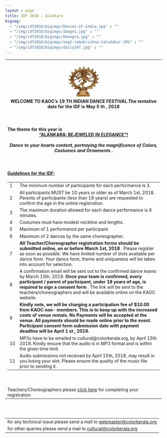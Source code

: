 ```yaml
---
layout : page
title: IDF 2018 - Alankara
bigimg:
  - "/img/idf2018/bigimgs/Dances-of-India.jpg" : ""
  - "/img/idf2018/bigimgs/Image1.jpg" : ""
  - "/img/idf2018/bigimgs/bhangra.jpg" : ""
  - "/img/idf2018/bigimgs/img2-ramakrishna-taludakar.JPG" : ""
  - "/img/idf2018/bigimgs/daily247.jpg" : ""
---
```


<table align="center" style="border:0"> <tr style="border:0"><td align="center" style="border:0"><br/>
  <center><img src="/img/idf2018/nataraja.jpg" width="100" height="100" align="center"></center></td></tr>

 <tr style="border:0;background:transparent">
   <td style="border:0"> 
     <strong> <center>WELCOME TO KAOC’s 19 TH INDIAN DANCE FESTIVAL.The tentative date for the IDF is May 5 th , 2018 </center></strong><br/><br/><br/>
  </td></tr>
  <tr style="border:0;background:transparent">
   <td style="border:0"> 
     <strong> The theme for this year is <br/>
       <center><u> “ALANKARA: BEJEWELED IN ELEGANCE”! </u> </center> <br/> 
         <center><i> Dance to your 
           hearts content, portraying the magnificence of Colors, Costumes and Ornaments </i>.</center> </strong>
  </td></tr>
  <tr style="border:0;background:transparent">
   <td style="border:0"> <br/><br/><br/>
   <strong> <u> Guidelines for the IDF: </u> </strong> 
    </td></tr> 
  <tr style="border:0" ><td style="border:0" >
  <table align="left"><tr>
  <td>1</td><td>The minimum number of participants for each performance is 3.</td>
  </tr>
  <tr>
  <td>2</td><td>All participants MUST be 10 years or older as of March 1st, 2018. Parents of participants (less than 18 years) are requested to confirm the age in the online registration.</td>
  </tr>
  <tr> <td>3</td><td>The maximum duration allowed for each dance performance is 6 minutes. </td> </tr>
    <tr><td>4</td><td>Costumes must have modest neckline and lengths.</td></tr>
    <tr><td>5</td><td>Maximum of 1 performance per participant.</td></tr>
    <tr><td>6</td><td>Maximum of 2 dances by the same choreographer.</td></tr>
    <tr><td>7</td><td> <strong> All Teacher/Choreographer registration forms should be submitted online, on or
      before March 1st, 2018 </strong>. Please register as soon as possible. We have limited number
of slots available per dance form. Your dance form, theme and uniqueness will be
      taken into account for selection.</td></tr>
    <tr><td>8</td><td>A confirmation email will be sent out to the confirmed dance teams by March 15th,
2018. <strong> Once your team is confirmed, every participant / parent of participant, under
      18 years of age, is required to sign a consent form </strong>. The link will be sent to the
      teachers/choreographers and will be available online on the KAOC website.</td></tr>
    <tr><td>9</td><td> <strong> Kindly note, we will be charging a participation fee of $10.00 from KAOC non-
members. This is to keep up with the increased costs of venue rentals. No Payments
will be accepted at the venue. All payments should be made online prior to the
event. Participant consent form submission date with payment deadline will be April
      1 st , 2018.</strong></td></tr>
    <tr><td>10</td><td>MP3s have to be emailed to cultural@colorkerala.org, by April 15th 2018. Kindly
      ensure that the audio is in MP3 format and is within the given time limit.</td></tr>
    <tr><td>11</td><td>Audio submissions not received by April 15th, 2018, may result in you losing your
      slot. Please ensure the quality of the music file prior to sending it.</td></tr>
  </table>
  </td></tr>
   
  <tr style="border:0;background:transparent" ><td style="border:0;background:transparent" > <br/><br/> Teachers/Choreographers please <a href="https://docs.google.com/forms/d/e/1FAIpQLSe4tJyKwg4qu2oiXCEughL_QVBwNzV11Nc4F-Db7LyiqF9Kkw/viewform?usp=sf_link">click here</a> for completing your registration
    </td></tr>
</table>
<br/><br/>
<table>
  <tr style="border:0;background:transparent">
   <td style="border:0">  for any technical issue please send a mail to <u> webmaster@colorkerala.org </u></td></tr>
  <tr style="border:0;background:transparent">
    <td style="border:0">  for other queries please send a mail to <u> cultural@colorkerala.org </u></td></tr>
  </table>
